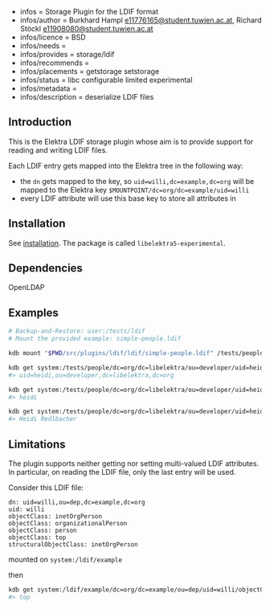 - infos = Storage Plugin for the LDIF format
- infos/author = Burkhard Hampl <e11776165@student.tuwien.ac.at>, Richard Stöckl <e11908080@student.tuwien.ac.at>
- infos/licence = BSD
- infos/needs =
- infos/provides = storage/ldif
- infos/recommends =
- infos/placements = getstorage setstorage
- infos/status = libc configurable limited experimental
- infos/metadata =
- infos/description = deserialize LDIF files

## Introduction

This is the Elektra LDIF storage plugin whose aim is to provide support for reading and writing LDIF files.

Each LDIF entry gets mapped into the Elektra tree in the following way:

- the `dn` gets mapped to the key, so `uid=willi,dc=example,dc=org` will be mapped to the Elektra key `$MOUNTPOINT/dc=org/dc=example/uid=willi`
- every LDIF attribute will use this base key to store all attributes in

## Installation

See [installation](/doc/INSTALL.md).
The package is called `libelektra5-experimental`.

## Dependencies

OpenLDAP

## Examples

```sh
# Backup-and-Restore: user:/tests/ldif
# Mount the provided example: simple-people.ldif

kdb mount "$PWD/src/plugins/ldif/ldif/simple-people.ldif" /tests/people ldif

kdb get system:/tests/people/dc=org/dc=libelektra/ou=developer/uid=heidi/dn
#> uid=heidi,ou=developer,dc=libelektra,dc=org

kdb get system:/tests/people/dc=org/dc=libelektra/ou=developer/uid=heidi/uid
#> heidi

kdb get system:/tests/people/dc=org/dc=libelektra/ou=developer/uid=heidi/cn
#> Heidi Redlbacher
```

## Limitations

The plugin supports neither getting nor setting multi-valued LDIF attributes.
In particular, on reading the LDIF file, only the last entry will be used.

Consider this LDIF file:

```ldif
dn: uid=willi,ou=dep,dc=example,dc=org
uid: willi
objectClass: inetOrgPerson
objectClass: organizationalPerson
objectClass: person
objectClass: top
structuralObjectClass: inetOrgPerson
```

mounted on `system:/ldif/example`

then

```sh
kdb get system:/ldif/example/dc=org/dc=example/ou=dep/uid=willi/objectClass
#> top
```

